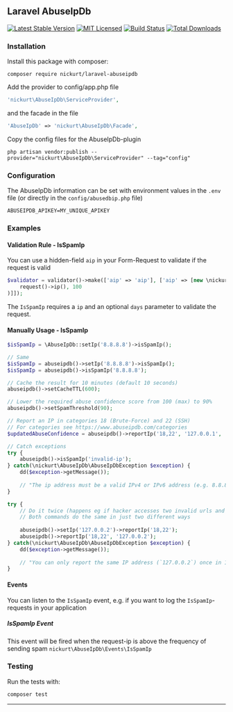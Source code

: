 ## Laravel AbuseIpDb

[![Latest Stable Version](https://poser.pugx.org/nickurt/laravel-abuseipdb/v/stable?format=flat-square)](https://packagist.org/packages/nickurt/laravel-abuseipdb)
[![MIT Licensed](https://img.shields.io/badge/license-MIT-brightgreen.svg?style=flat-square)](LICENSE.md)
[![Build Status](https://img.shields.io/travis/nickurt/laravel-abuseipdb/master.svg?style=flat-square)](https://travis-ci.org/nickurt/laravel-abuseipdb)
[![Total Downloads](https://img.shields.io/packagist/dt/nickurt/laravel-abuseipdb.svg?style=flat-square)](https://packagist.org/packages/nickurt/laravel-abuseipdb)


### Installation
Install this package with composer:
```
composer require nickurt/laravel-abuseipdb
```

Add the provider to config/app.php file

```php
'nickurt\AbuseIpDb\ServiceProvider',
```

and the facade in the file

```php
'AbuseIpDb' => 'nickurt\AbuseIpDb\Facade',
```

Copy the config files for the AbuseIpDb-plugin

```
php artisan vendor:publish --provider="nickurt\AbuseIpDb\ServiceProvider" --tag="config"
```
### Configuration
The AbuseIpDb information can be set with environment values in the `.env` file (or directly in the `config/abusedbip.php` file)
```
ABUSEIPDB_APIKEY=MY_UNIQUE_APIKEY
```
### Examples

#### Validation Rule - IsSpamIp
You can use a hidden-field `aip` in your Form-Request to validate if the request is valid
```php
$validator = validator()->make(['aip' => 'aip'], ['aip' => [new \nickurt\AbuseIpDb\Rules\IsSpamIp(
    request()->ip(), 100
)]]);
```
The `IsSpamIp` requires a `ip` and an optional `days` parameter to validate the request.
#### Manually Usage - IsSpamIp
```php
$isSpamIp = \AbuseIpDb::setIp('8.8.8.8')->isSpamIp();

// Same
$isSpamIp = abuseipdb()->setIp('8.8.8.8')->isSpamIp();
$isSpamIp = abuseipdb()->isSpamIp('8.8.8.8');

// Cache the result for 10 minutes (default 10 seconds)
abuseipdb()->setCacheTTL(600);

// Lower the required abuse confidence score from 100 (max) to 90%
abuseipdb()->setSpamThreshold(90);

// Report an IP in categories 18 (Brute-Force) and 22 (SSH)
// For categories see https://www.abuseipdb.com/categories
$updatedAbuseConfidence = abuseipdb()->reportIp('18,22', '127.0.0.1', 'SSH login attempts with user root.');

// Catch exceptions
try {
    abuseipdb()->isSpamIp('invalid-ip');
} catch(\nickurt\AbuseIpDb\AbuseIpDbException $exception) {
    dd($exception->getMessage());
    
    // "The ip address must be a valid IPv4 or IPv6 address (e.g. 8.8.8.8 or 2001:4860:4860::8888)."
}

try {
    // Do it twice (happens eg if hacker accesses two invalid urls and each reports this IP)
    // Both commands do the same in just two different ways 
    
    abuseipdb()->setIp('127.0.0.2')->reportIp('18,22');
    abuseipdb()->reportIp('18,22', '127.0.0.2');
} catch(\nickurt\AbuseIpDb\AbuseIpDbException $exception) {
    dd($exception->getMessage());
    
    // "You can only report the same IP address (`127.0.0.2`) once in 15 minutes."
}
```
#### Events
You can listen to the `IsSpamIp` event, e.g. if you want to log the `IsSpamIp`-requests in your application
##### IsSpamIp Event
This event will be fired when the request-ip is above the frequency of sending spam
`nickurt\AbuseIpDb\Events\IsSpamIp`
### Testing
Run the tests with:
```sh
composer test
```
- - - 
